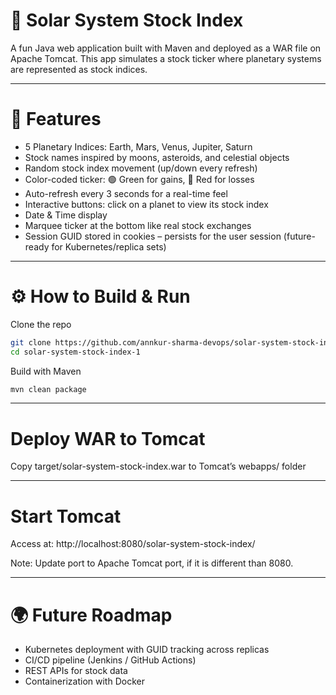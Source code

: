 # 🌌 Solar System Stock Index
A fun Java web application built with Maven and deployed as a WAR file on Apache Tomcat.
This app simulates a stock ticker where planetary systems are represented as stock indices.

---

# 🚀 Features
- 5 Planetary Indices: Earth, Mars, Venus, Jupiter, Saturn
- Stock names inspired by moons, asteroids, and celestial objects
- Random stock index movement (up/down every refresh)
- Color-coded ticker: 🟢 Green for gains, 🔴 Red for losses
- Auto-refresh every 3 seconds for a real-time feel
- Interactive buttons: click on a planet to view its stock index
- Date & Time display
- Marquee ticker at the bottom like real stock exchanges
- Session GUID stored in cookies – persists for the user session (future-ready for Kubernetes/replica sets)

---

# ⚙️ How to Build & Run
Clone the repo
```bash
git clone https://github.com/annkur-sharma-devops/solar-system-stock-index-1.git
cd solar-system-stock-index-1
```

Build with Maven
```bash
mvn clean package
```

---

# Deploy WAR to Tomcat
Copy target/solar-system-stock-index.war to Tomcat’s webapps/ folder

---

# Start Tomcat
Access at: http://localhost:8080/solar-system-stock-index/

Note: Update port to Apache Tomcat port, if it is different than 8080.

---

# 🌍 Future Roadmap
- Kubernetes deployment with GUID tracking across replicas
- CI/CD pipeline (Jenkins / GitHub Actions)
- REST APIs for stock data
- Containerization with Docker